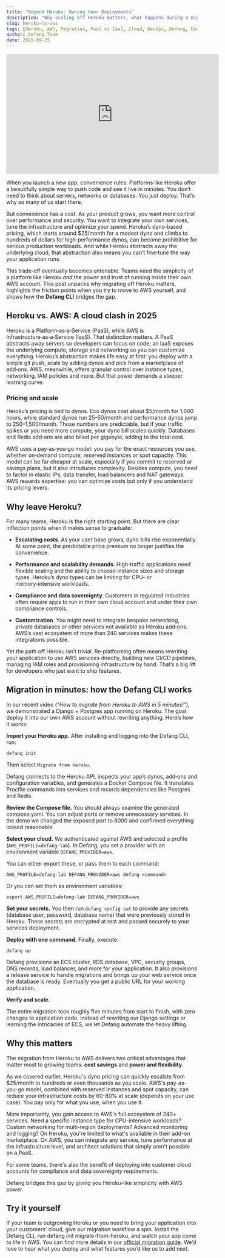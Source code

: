 ```yaml
---
title: "Beyond Heroku: Owning Your Deployments"
description: "Why scaling off Heroku matters, what happens during a migration, and how the Defang CLI makes the transition to AWS painless."
slug: heroku-to-aws
tags: [Heroku, AWS, Migration, PaaS vs IaaS, Cloud, DevOps, Defang, Docker Compose]
author: Defang Team
date: 2025-09-25
---
```


<iframe width="560" height="315" src="https://www.youtube.com/embed/9ER_T7_fUlU?si=KpdLEK7USLOtmOk3" title="YouTube video player" frameborder="0" allow="accelerometer; autoplay; clipboard-write; encrypted-media; gyroscope; picture-in-picture; web-share" referrerpolicy="strict-origin-when-cross-origin" allowfullscreen></iframe>


When you launch a new app, convenience rules. Platforms like Heroku offer a beautifully simple way to push code and see it live in minutes. You don’t need to think about servers, networks or databases. You just deploy. That’s why so many of us start there.

But convenience has a cost. As your product grows, you want more control over performance and security. You want to integrate your own services, tune the infrastructure and optimize your spend. Heroku’s dyno‑based pricing, which starts around $25/month for a modest dyno and climbs to hundreds of dollars for high‑performance dynos, can become prohibitive for serious production workloads. And while Heroku abstracts away the underlying cloud, that abstraction also means you can’t fine‑tune the way your application runs.

This trade‑off eventually becomes untenable. Teams need the simplicity of a platform like Heroku *and* the power and trust of running inside their own AWS account. This post unpacks why migrating off Heroku matters, highlights the friction points when you try to move to AWS yourself, and shows how the **Defang CLI** bridges the gap.

## **Heroku vs. AWS: A cloud clash in 2025**

Heroku is a Platform‑as‑a‑Service (PaaS), while AWS is Infrastructure‑as‑a‑Service (IaaS). That distinction matters. A PaaS abstracts away servers so developers can focus on code; an IaaS exposes the underlying compute, storage and networking so you can customize everything. Heroku’s abstraction makes life easy at first: you deploy with a simple git push, scale by adding dynos and pick from a marketplace of add‑ons. AWS, meanwhile, offers granular control over instance types, networking, IAM policies and more. But that power demands a steeper learning curve.

### **Pricing and scale**

Heroku’s pricing is tied to dynos. Eco dynos cost about $5/month for 1,000 hours, while standard dynos run $25–$50/month and performance dynos jump to $250–$1,500/month. Those numbers are predictable, but if your traffic spikes or you need more compute, your dyno bill scales quickly. Databases and Redis add‑ons are also billed per gigabyte, adding to the total cost.

AWS uses a pay‑as‑you‑go model: you pay for the exact resources you use, whether on‑demand compute, reserved instances or spot capacity. This model can be far cheaper at scale, especially if you commit to reserved or savings plans, but it also introduces complexity. Besides compute, you need to factor in elastic IPs, data transfer, load balancers and NAT gateways. AWS rewards expertise: you can optimize costs but only if you understand its pricing levers.

## **Why leave Heroku?**

For many teams, Heroku is the right starting point. But there are clear inflection points when it makes sense to graduate:

* **Escalating costs**. 
As your user base grows, dyno bills rise exponentially. At some point, the predictable price premium no longer justifies the convenience.

* **Performance and scalability demands**. 
High‑traffic applications need flexible scaling and the ability to choose instance sizes and storage types. Heroku’s dyno types can be limiting for CPU‑ or memory‑intensive workloads.

* **Compliance and data sovereignty**. 
Customers in regulated industries often require apps to run in their own cloud account and under their own compliance controls.

* **Customization**. 
You might need to integrate bespoke networking, private databases or other services not available as Heroku add‑ons. AWS’s vast ecosystem of more than 240 services makes these integrations possible.

Yet the path off Heroku isn’t trivial. Re‑platforming often means rewriting your application to use AWS services directly, building new CI/CD pipelines, managing IAM roles and provisioning infrastructure by hand. That’s a big lift for developers who just want to ship features.

## **Migration in minutes: how the Defang CLI works**

In our recent video (“*How to migrate from Heroku to AWS in 5 minutes\!*”), we demonstrated a Django \+ Postgres app running on Heroku. The goal: deploy it into our own AWS account without rewriting anything. Here’s how it works:

**Import your Heroku app.** 
After installing and logging into the Defang CLI, run:

`defang init`

Then select `Migrate from Heroku`.

Defang connects to the Heroku API, inspects your app’s dynos, add‑ons and configuration variables, and generates a Docker Compose file. It translates Procfile commands into services and records dependencies like Postgres and Redis.

**Review the Compose file.** 
You should always examine the generated compose.yaml. You can adjust ports or remove unnecessary services. In the demo we changed the exposed port to 8000 and confirmed everything looked reasonable.

**Select your cloud.** 
We authenticated against AWS and selected a profile (`AWS_PROFILE=defang-lab`). In Defang, you set a provider with an environment variable `DEFANG_PROVIDER=aws`.

You can either export these, or pass them to each command:

`AWS_PROFILE=defang-lab DEFANG_PROVIDER=aws defang <command>`

Or you can set them as environment variables:

`export AWS_PROFILE=defang-lab DEFANG_PROVIDER=aws`

**Set your secrets.** 
You then run `defang config set` to provide any secrets (database user, password, database name) that were previously stored in Heroku. These secrets are encrypted at rest and passed securely to your services deployment.

**Deploy with one command.** 
Finally, execute:

`defang up`

Defang provisions an ECS cluster, RDS database, VPC, security groups, DNS records, load balancer, and more for your application. It also provisions a release service to handle migrations and brings up your web service once the database is ready. Eventually you get a public URL for your working application.

**Verify and scale.** 

The entire migration took roughly five minutes from start to finish, with zero changes to application code. Instead of rewriting our Django settings or learning the intricacies of ECS, we let Defang automate the heavy lifting.

## **Why this matters**

The migration from Heroku to AWS delivers two critical advantages that matter most to growing teams: **cost savings** and **power and flexibility**.

As we covered earlier, Heroku's dyno pricing can quickly escalate from $25/month to hundreds or even thousands as you scale. AWS's pay-as-you-go model, combined with reserved instances and spot capacity, can reduce your infrastructure costs by 60-80% at scale (depends on your use case). You pay only for what you use, when you use it.

More importantly, you gain access to AWS's full ecosystem of 240+ services. Need a specific instance type for CPU-intensive workloads? Custom networking for multi-region deployments? Advanced monitoring and logging? On Heroku, you're limited to what's available in their add-on marketplace. On AWS, you can integrate any service, tune performance at the infrastructure level, and architect solutions that simply aren't possible on a PaaS.

For some teams, there's also the benefit of deploying into customer cloud accounts for compliance and data sovereignty requirements. 

Defang bridges this gap by giving you Heroku-like simplicity with AWS power.

## **Try it yourself**

If your team is outgrowing Heroku or you need to bring your application into your customers’ cloud, give our migration workflow a spin. Install the Defang CLI, run defang init migrate-from-heroku, and watch your app come to life in AWS. You can find more details in our [official migration guide](https://docs.defang.io/docs/tutorials/migrating-from-heroku). We’d love to hear what you deploy and what features you’d like us to add next.